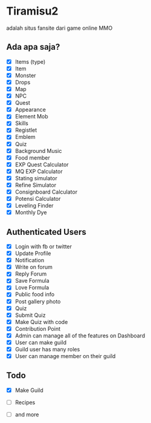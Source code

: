 # Tiramisu2

adalah situs fansite dari game online MMO

## Ada apa saja?

- [x] Items (type)
- [x] Item
- [x] Monster
- [x] Drops
- [x] Map
- [x] NPC
- [x] Quest
- [x] Appearance
- [x] Element Mob
- [x] Skills
- [x] Registlet
- [x] Emblem
- [x] Quiz
- [x] Background Music
- [x] Food member
- [x] EXP Quest Calculator
- [x] MQ EXP Calculator
- [x] Stating simulator
- [x] Refine Simulator
- [x] Consignboard Calculator
- [x] Potensi Calculator
- [x] Leveling Finder
- [x] Monthly Dye

## Authenticated Users 

- [x] Login with fb or twitter
- [x] Update Profile
- [x] Notification
- [x] Write on forum
- [x] Reply Forum
- [x] Save Formula
- [x] Love Formula
- [x] Public food info
- [x] Post gallery photo
- [x] Quiz
- [x] Submit Quiz
- [x] Make Quiz with code
- [x] Contribution Point
- [x] Admin can manage all of the features on Dashboard
- [x] User can make guild
- [x] Guild  user has many roles
- [x] User can manage member on their guild

## Todo
- [x] Make Guild
- [ ] Recipes
- [ ] and more


